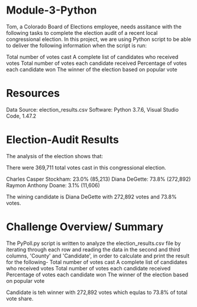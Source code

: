 # Module-3-Python

Tom, a Colorado Board of Elections employee, needs assitance with the following tasks to complete the election audit of a recent local congressional election.
In this project, we are using Python script to be able to deliver the following information when the script is run: 

Total number of votes cast
A complete list of candidates who received votes
Total number of votes each candidate received
Percentage of votes each candidate won
The winner of the election based on popular vote

# Resources
Data Source: election_results.csv
Software: Python 3.7.6, Visual Studio Code, 1.47.2

# Election-Audit Results
The analysis of the election shows that:

There were 369,711 total votes cast in this congressional election.

Charles Casper Stockham: 23.0% (85,213)
Diana DeGette: 73.8% (272,892)
Raymon Anthony Doane: 3.1% (11,606)

The wining candidate is Diana DeGette with 272,892 votes and 73.8% votes.

# Challenge Overview/ Summary
The PyPoll.py script is written to analyze the election_results.csv file by iterating through each row and reading the data in the second and third columns, 'County' and 'Candidate', in order to calculate and print the result for the following-
Total number of votes cast
A complete list of candidates who received votes
Total number of votes each candidate received
Percentage of votes each candidate won
The winner of the election based on popular vote

Candidate is teh winner with 272,892 votes which equlas to 73.8% of total vote share.

